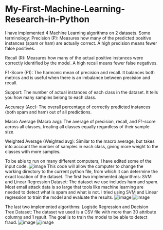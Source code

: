 # My-First-Machine-Learning-Research-in-Python
I have implemented 4 Machine Learning algorithms on 2 datasets.
Some terminology:
  Precision (P): Measures how many of the predicted positive instances (spam or ham) are actually correct. A high precision means fewer false positives.

  Recall (R): Measures how many of the actual positive instances were correctly identified by the model. A high recall means fewer false negatives.

  F1-Score (F1): The harmonic mean of precision and recall. It balances both metrics and is useful when there is an imbalance between precision and recall.

  Support: The number of actual instances of each class in the dataset. It tells you how many samples belong to each class.

  Accuracy (Acc): The overall percentage of correctly predicted instances (both spam and ham) out of all predictions.

  Macro Average (Macro avg): The average of precision, recall, and F1-score across all classes, treating all classes equally regardless of their sample size.

  Weighted Average (Weighted avg): Similar to the macro average, but takes into account the number of samples in each class, giving more weight to the classes with more samples.

To be able to run on many different computers, I have edited some of the input code.
![image](https://github.com/user-attachments/assets/a316b218-f042-42bc-a233-e8a6b9493216)
This code will allow the computer to change the working directory to the current python file, from which it can determine the exact location of the dataset.
The first two implemented algorithms: SVM and Linear Regression
Dataset: The dataset we use includes ham and spam. Most email attack data is so large that tools like machine learning are needed to detect what is spam and what is not. 
I tried using SVM and Linear regression to train the model and evaluate the results.
![image](https://github.com/user-attachments/assets/dbaf973c-2eee-4b2e-a794-e503b1ba0d84)
![image](https://github.com/user-attachments/assets/1b4560d0-f3eb-4e01-8a01-b9904a16691d)


The last two implemented algorithms: Logistic Regression and Decision Tree
Dataset: The dataset we used is a CSV file with more than 30 attribute columns and 1 result. The goal is to train the model to be able to detect fraud.
![image](https://github.com/user-attachments/assets/0bbbbddf-4fe4-4c4a-9b64-32a620c4ad4b)
![image](https://github.com/user-attachments/assets/f77d646e-3195-4884-b08f-5a577504a633)

